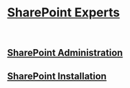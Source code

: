 ﻿# [SharePoint Experts](./sharepoint-experts.md)
 
## [SharePoint Administration](../administration/index.md)

## [SharePoint Installation](../install/index.md)